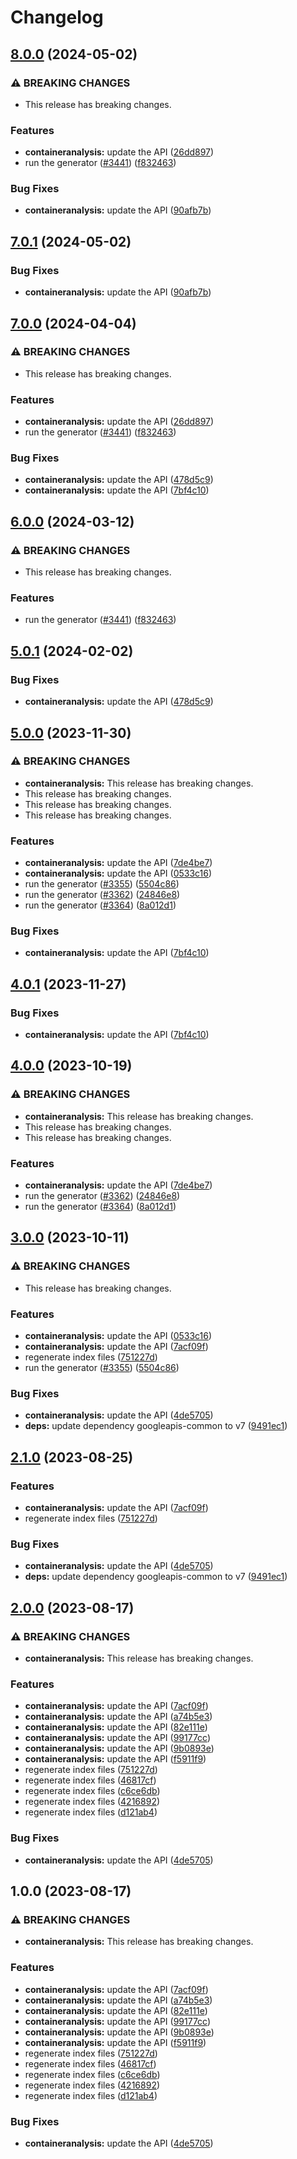 # Changelog

## [8.0.0](https://github.com/googleapis/google-api-nodejs-client/compare/containeranalysis-v7.0.1...containeranalysis-v8.0.0) (2024-05-02)


### ⚠ BREAKING CHANGES

* This release has breaking changes.

### Features

* **containeranalysis:** update the API ([26dd897](https://github.com/googleapis/google-api-nodejs-client/commit/26dd8971179da3ea4456cdd86e382bd3a17d0576))
* run the generator ([#3441](https://github.com/googleapis/google-api-nodejs-client/issues/3441)) ([f832463](https://github.com/googleapis/google-api-nodejs-client/commit/f832463312572dc58fe89f9254282982a520d1df))


### Bug Fixes

* **containeranalysis:** update the API ([90afb7b](https://github.com/googleapis/google-api-nodejs-client/commit/90afb7bddfde862f89ed2f599ca74bf8e2002e8c))

## [7.0.1](https://github.com/googleapis/google-api-nodejs-client/compare/containeranalysis-v7.0.0...containeranalysis-v7.0.1) (2024-05-02)


### Bug Fixes

* **containeranalysis:** update the API ([90afb7b](https://github.com/googleapis/google-api-nodejs-client/commit/90afb7bddfde862f89ed2f599ca74bf8e2002e8c))

## [7.0.0](https://github.com/googleapis/google-api-nodejs-client/compare/containeranalysis-v6.0.0...containeranalysis-v7.0.0) (2024-04-04)


### ⚠ BREAKING CHANGES

* This release has breaking changes.

### Features

* **containeranalysis:** update the API ([26dd897](https://github.com/googleapis/google-api-nodejs-client/commit/26dd8971179da3ea4456cdd86e382bd3a17d0576))
* run the generator ([#3441](https://github.com/googleapis/google-api-nodejs-client/issues/3441)) ([f832463](https://github.com/googleapis/google-api-nodejs-client/commit/f832463312572dc58fe89f9254282982a520d1df))


### Bug Fixes

* **containeranalysis:** update the API ([478d5c9](https://github.com/googleapis/google-api-nodejs-client/commit/478d5c9c3ae2fd2159eecd25ea4ea7ea1ca39be9))
* **containeranalysis:** update the API ([7bf4c10](https://github.com/googleapis/google-api-nodejs-client/commit/7bf4c10db24f041d0819f5d91e17b699053d75e2))

## [6.0.0](https://github.com/googleapis/google-api-nodejs-client/compare/containeranalysis-v5.0.1...containeranalysis-v6.0.0) (2024-03-12)


### ⚠ BREAKING CHANGES

* This release has breaking changes.

### Features

* run the generator ([#3441](https://github.com/googleapis/google-api-nodejs-client/issues/3441)) ([f832463](https://github.com/googleapis/google-api-nodejs-client/commit/f832463312572dc58fe89f9254282982a520d1df))

## [5.0.1](https://github.com/googleapis/google-api-nodejs-client/compare/containeranalysis-v5.0.0...containeranalysis-v5.0.1) (2024-02-02)


### Bug Fixes

* **containeranalysis:** update the API ([478d5c9](https://github.com/googleapis/google-api-nodejs-client/commit/478d5c9c3ae2fd2159eecd25ea4ea7ea1ca39be9))

## [5.0.0](https://github.com/googleapis/google-api-nodejs-client/compare/containeranalysis-v4.0.1...containeranalysis-v5.0.0) (2023-11-30)


### ⚠ BREAKING CHANGES

* **containeranalysis:** This release has breaking changes.
* This release has breaking changes.
* This release has breaking changes.
* This release has breaking changes.

### Features

* **containeranalysis:** update the API ([7de4be7](https://github.com/googleapis/google-api-nodejs-client/commit/7de4be7a03d8071712dd81a63146a7f89a73e3b1))
* **containeranalysis:** update the API ([0533c16](https://github.com/googleapis/google-api-nodejs-client/commit/0533c163593a0d56f975059d2f25ba1e7877b7dd))
* run the generator ([#3355](https://github.com/googleapis/google-api-nodejs-client/issues/3355)) ([5504c86](https://github.com/googleapis/google-api-nodejs-client/commit/5504c86fd61740886047320e2ed70f02a164acd7))
* run the generator ([#3362](https://github.com/googleapis/google-api-nodejs-client/issues/3362)) ([24846e8](https://github.com/googleapis/google-api-nodejs-client/commit/24846e81aa8f487b8d30b4d1b31c945e9968ec42))
* run the generator ([#3364](https://github.com/googleapis/google-api-nodejs-client/issues/3364)) ([8a012d1](https://github.com/googleapis/google-api-nodejs-client/commit/8a012d18c1dd5499a087b114eda0f2c22baef203))


### Bug Fixes

* **containeranalysis:** update the API ([7bf4c10](https://github.com/googleapis/google-api-nodejs-client/commit/7bf4c10db24f041d0819f5d91e17b699053d75e2))

## [4.0.1](https://github.com/googleapis/google-api-nodejs-client/compare/containeranalysis-v4.0.0...containeranalysis-v4.0.1) (2023-11-27)


### Bug Fixes

* **containeranalysis:** update the API ([7bf4c10](https://github.com/googleapis/google-api-nodejs-client/commit/7bf4c10db24f041d0819f5d91e17b699053d75e2))

## [4.0.0](https://github.com/googleapis/google-api-nodejs-client/compare/containeranalysis-v3.0.0...containeranalysis-v4.0.0) (2023-10-19)


### ⚠ BREAKING CHANGES

* **containeranalysis:** This release has breaking changes.
* This release has breaking changes.
* This release has breaking changes.

### Features

* **containeranalysis:** update the API ([7de4be7](https://github.com/googleapis/google-api-nodejs-client/commit/7de4be7a03d8071712dd81a63146a7f89a73e3b1))
* run the generator ([#3362](https://github.com/googleapis/google-api-nodejs-client/issues/3362)) ([24846e8](https://github.com/googleapis/google-api-nodejs-client/commit/24846e81aa8f487b8d30b4d1b31c945e9968ec42))
* run the generator ([#3364](https://github.com/googleapis/google-api-nodejs-client/issues/3364)) ([8a012d1](https://github.com/googleapis/google-api-nodejs-client/commit/8a012d18c1dd5499a087b114eda0f2c22baef203))

## [3.0.0](https://github.com/googleapis/google-api-nodejs-client/compare/containeranalysis-v2.1.0...containeranalysis-v3.0.0) (2023-10-11)


### ⚠ BREAKING CHANGES

* This release has breaking changes.

### Features

* **containeranalysis:** update the API ([0533c16](https://github.com/googleapis/google-api-nodejs-client/commit/0533c163593a0d56f975059d2f25ba1e7877b7dd))
* **containeranalysis:** update the API ([7acf09f](https://github.com/googleapis/google-api-nodejs-client/commit/7acf09fc5393dfeaa6e6f068f3e1dd6b36dd293c))
* regenerate index files ([751227d](https://github.com/googleapis/google-api-nodejs-client/commit/751227d3926c946b5db5edb58f0086e074a61169))
* run the generator ([#3355](https://github.com/googleapis/google-api-nodejs-client/issues/3355)) ([5504c86](https://github.com/googleapis/google-api-nodejs-client/commit/5504c86fd61740886047320e2ed70f02a164acd7))


### Bug Fixes

* **containeranalysis:** update the API ([4de5705](https://github.com/googleapis/google-api-nodejs-client/commit/4de5705559170300a8a2d14df945afd4835e9eca))
* **deps:** update dependency googleapis-common to v7 ([9491ec1](https://github.com/googleapis/google-api-nodejs-client/commit/9491ec1cdc3c413e7d73edcfcd59cf5c28a7c855))

## [2.1.0](https://github.com/googleapis/google-api-nodejs-client/compare/containeranalysis-v2.0.0...containeranalysis-v2.1.0) (2023-08-25)


### Features

* **containeranalysis:** update the API ([7acf09f](https://github.com/googleapis/google-api-nodejs-client/commit/7acf09fc5393dfeaa6e6f068f3e1dd6b36dd293c))
* regenerate index files ([751227d](https://github.com/googleapis/google-api-nodejs-client/commit/751227d3926c946b5db5edb58f0086e074a61169))


### Bug Fixes

* **containeranalysis:** update the API ([4de5705](https://github.com/googleapis/google-api-nodejs-client/commit/4de5705559170300a8a2d14df945afd4835e9eca))
* **deps:** update dependency googleapis-common to v7 ([9491ec1](https://github.com/googleapis/google-api-nodejs-client/commit/9491ec1cdc3c413e7d73edcfcd59cf5c28a7c855))

## [2.0.0](https://github.com/googleapis/google-api-nodejs-client/compare/containeranalysis-v1.0.0...containeranalysis-v2.0.0) (2023-08-17)


### ⚠ BREAKING CHANGES

* **containeranalysis:** This release has breaking changes.

### Features

* **containeranalysis:** update the API ([7acf09f](https://github.com/googleapis/google-api-nodejs-client/commit/7acf09fc5393dfeaa6e6f068f3e1dd6b36dd293c))
* **containeranalysis:** update the API ([a74b5e3](https://github.com/googleapis/google-api-nodejs-client/commit/a74b5e3e99aae53b092fe21f5309299a5c627c21))
* **containeranalysis:** update the API ([82e111e](https://github.com/googleapis/google-api-nodejs-client/commit/82e111e35d44974470e962433fc9c08045a04731))
* **containeranalysis:** update the API ([99177cc](https://github.com/googleapis/google-api-nodejs-client/commit/99177cc520d177717b7f2832a9a97debdf0ebf9b))
* **containeranalysis:** update the API ([9b0893e](https://github.com/googleapis/google-api-nodejs-client/commit/9b0893e301a29081688dea807a24d26d78043bf3))
* **containeranalysis:** update the API ([f5911f9](https://github.com/googleapis/google-api-nodejs-client/commit/f5911f9378e61a7c4fe049917ce3f2e074dc2b9b))
* regenerate index files ([751227d](https://github.com/googleapis/google-api-nodejs-client/commit/751227d3926c946b5db5edb58f0086e074a61169))
* regenerate index files ([46817cf](https://github.com/googleapis/google-api-nodejs-client/commit/46817cfbbdb7030ef55c89dcd5dd54b85d14da5b))
* regenerate index files ([c6ce6db](https://github.com/googleapis/google-api-nodejs-client/commit/c6ce6db24417be7ec0d5cb572288042973a390e0))
* regenerate index files ([4216892](https://github.com/googleapis/google-api-nodejs-client/commit/42168925208e087c952d1fc8267847731d05ae9f))
* regenerate index files ([d121ab4](https://github.com/googleapis/google-api-nodejs-client/commit/d121ab4cb630dd1c77a228166da2788bd2bd1175))


### Bug Fixes

* **containeranalysis:** update the API ([4de5705](https://github.com/googleapis/google-api-nodejs-client/commit/4de5705559170300a8a2d14df945afd4835e9eca))

## 1.0.0 (2023-08-17)


### ⚠ BREAKING CHANGES

* **containeranalysis:** This release has breaking changes.

### Features

* **containeranalysis:** update the API ([7acf09f](https://github.com/googleapis/google-api-nodejs-client/commit/7acf09fc5393dfeaa6e6f068f3e1dd6b36dd293c))
* **containeranalysis:** update the API ([a74b5e3](https://github.com/googleapis/google-api-nodejs-client/commit/a74b5e3e99aae53b092fe21f5309299a5c627c21))
* **containeranalysis:** update the API ([82e111e](https://github.com/googleapis/google-api-nodejs-client/commit/82e111e35d44974470e962433fc9c08045a04731))
* **containeranalysis:** update the API ([99177cc](https://github.com/googleapis/google-api-nodejs-client/commit/99177cc520d177717b7f2832a9a97debdf0ebf9b))
* **containeranalysis:** update the API ([9b0893e](https://github.com/googleapis/google-api-nodejs-client/commit/9b0893e301a29081688dea807a24d26d78043bf3))
* **containeranalysis:** update the API ([f5911f9](https://github.com/googleapis/google-api-nodejs-client/commit/f5911f9378e61a7c4fe049917ce3f2e074dc2b9b))
* regenerate index files ([751227d](https://github.com/googleapis/google-api-nodejs-client/commit/751227d3926c946b5db5edb58f0086e074a61169))
* regenerate index files ([46817cf](https://github.com/googleapis/google-api-nodejs-client/commit/46817cfbbdb7030ef55c89dcd5dd54b85d14da5b))
* regenerate index files ([c6ce6db](https://github.com/googleapis/google-api-nodejs-client/commit/c6ce6db24417be7ec0d5cb572288042973a390e0))
* regenerate index files ([4216892](https://github.com/googleapis/google-api-nodejs-client/commit/42168925208e087c952d1fc8267847731d05ae9f))
* regenerate index files ([d121ab4](https://github.com/googleapis/google-api-nodejs-client/commit/d121ab4cb630dd1c77a228166da2788bd2bd1175))


### Bug Fixes

* **containeranalysis:** update the API ([4de5705](https://github.com/googleapis/google-api-nodejs-client/commit/4de5705559170300a8a2d14df945afd4835e9eca))
